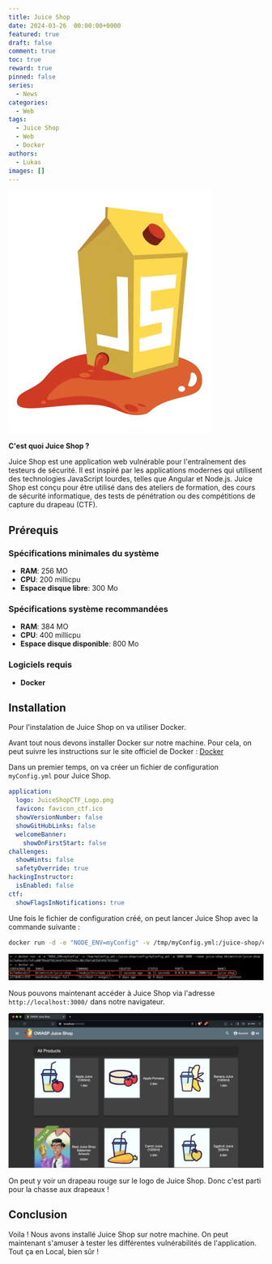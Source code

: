 ```yaml
---
title: Juice Shop
date: 2024-03-26  00:00:00+0000
featured: true
draft: false
comment: true
toc: true
reward: true
pinned: false
series:
  - News
categories:
  - Web
tags: 
  - Juice Shop
  - Web
  - Docker
authors:
  - Lukas
images: []
---
```


![Juice Shop](JuiceShop_logo.webp)

**C'est quoi Juice Shop ?**

Juice Shop est une application web vulnérable pour l'entraînement des testeurs de sécurité. Il est inspiré par les applications modernes qui utilisent des technologies JavaScript lourdes, telles que Angular et Node.js. Juice Shop est conçu pour être utilisé dans des ateliers de formation, des cours de sécurité informatique, des tests de pénétration ou des compétitions de capture du drapeau (CTF).

<!--more-->
## Prérequis

### Spécifications minimales du système

- **RAM**: 256 MO
- **CPU**: 200 millicpu
- **Espace disque libre**: 300 Mo

### Spécifications système recommandées

- **RAM**: 384 MO
- **CPU**: 400 millicpu
- **Espace disque disponible**: 800 Mo
### Logiciels requis

- **Docker**

## Installation

Pour l'instalation de Juice Shop on va utiliser Docker. 

Avant tout nous devons installer Docker sur notre machine. Pour cela, on peut suivre les instructions sur le site officiel de Docker : [Docker](https://docs.docker.com/get-docker/)

Dans un premier temps, on va créer un fichier de configuration `myConfig.yml` pour Juice Shop. 

```yaml
application:
  logo: JuiceShopCTF_Logo.png
  favicon: favicon_ctf.ico
  showVersionNumber: false
  showGitHubLinks: false
  welcomeBanner:
    showOnFirstStart: false
challenges:
  showHints: false
  safetyOverride: true
hackingInstructor:
  isEnabled: false
ctf:
  showFlagsInNotifications: true
  ```

Une fois le fichier de configuration créé, on peut lancer Juice Shop avec la commande suivante :
```bash
docker run -d -e "NODE_ENV=myConfig" -v /tmp/myConfig.yml:/juice-shop/config/myConfig.yml -p 3000:3000 --name juice-shop bkimminich/juice-shop
```
![installation via docker](install.png)

Nous pouvons maintenant accéder à Juice Shop via l'adresse `http://localhost:3000/` dans notre navigateur.

![juice shop](web_site.png)

On peut y voir un drapeau rouge sur le logo de Juice Shop. Donc c'est parti pour la chasse aux drapeaux !

## Conclusion

Voila ! Nous avons installé Juice Shop sur notre machine. On peut maintenant s'amuser à tester les différentes vulnérabilités de l'application. Tout ça en Local, bien sûr !
